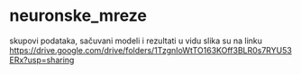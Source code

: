 # neuronske_mreze

skupovi podataka, sačuvani modeli i rezultati u vidu slika su na linku
https://drive.google.com/drive/folders/1TzgnIoWtTO163KOff3BLR0s7RYU53ERx?usp=sharing
